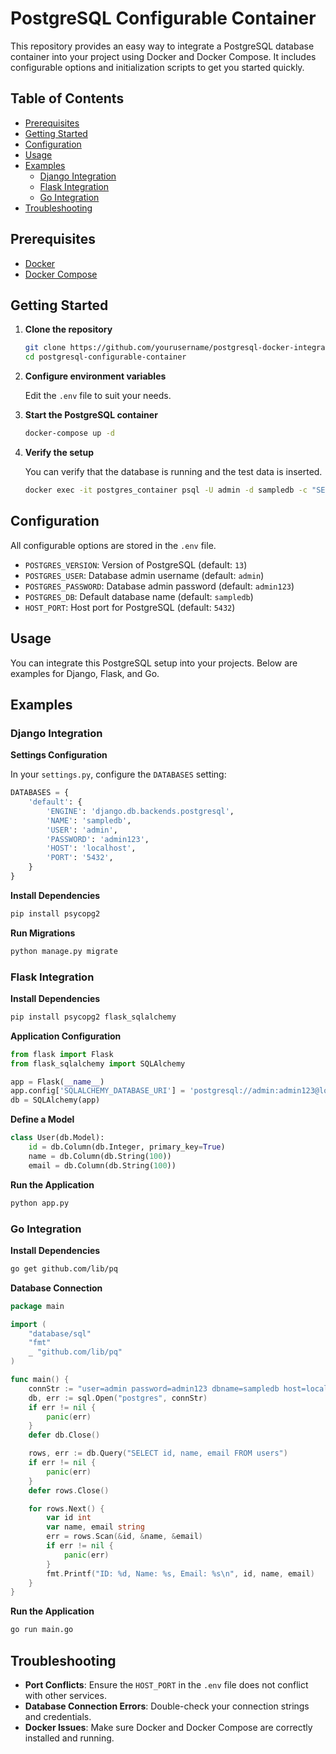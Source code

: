 # PostgreSQL Configurable Container

This repository provides an easy way to integrate a PostgreSQL database container into your project using Docker and Docker Compose. It includes configurable options and initialization scripts to get you started quickly.

## Table of Contents

- [Prerequisites](#prerequisites)
- [Getting Started](#getting-started)
- [Configuration](#configuration)
- [Usage](#usage)
- [Examples](#examples)
  - [Django Integration](#django-integration)
  - [Flask Integration](#flask-integration)
  - [Go Integration](#go-integration)
- [Troubleshooting](#troubleshooting)

## Prerequisites

- [Docker](https://www.docker.com/get-started)
- [Docker Compose](https://docs.docker.com/compose/install/)

## Getting Started

1. **Clone the repository**

   ```bash
   git clone https://github.com/yourusername/postgresql-docker-integration.git
   cd postgresql-configurable-container
   ```

2. **Configure environment variables**

   Edit the `.env` file to suit your needs.

3. **Start the PostgreSQL container**

   ```bash
   docker-compose up -d
   ```

4. **Verify the setup**

   You can verify that the database is running and the test data is inserted.

   ```bash
   docker exec -it postgres_container psql -U admin -d sampledb -c "SELECT * FROM users;"
   ```

## Configuration

All configurable options are stored in the `.env` file.

- `POSTGRES_VERSION`: Version of PostgreSQL (default: `13`)
- `POSTGRES_USER`: Database admin username (default: `admin`)
- `POSTGRES_PASSWORD`: Database admin password (default: `admin123`)
- `POSTGRES_DB`: Default database name (default: `sampledb`)
- `HOST_PORT`: Host port for PostgreSQL (default: `5432`)

## Usage

You can integrate this PostgreSQL setup into your projects. Below are examples for Django, Flask, and Go.

## Examples

### Django Integration

**Settings Configuration**

In your `settings.py`, configure the `DATABASES` setting:

```python
DATABASES = {
    'default': {
        'ENGINE': 'django.db.backends.postgresql',
        'NAME': 'sampledb',
        'USER': 'admin',
        'PASSWORD': 'admin123',
        'HOST': 'localhost',
        'PORT': '5432',
    }
}
```

**Install Dependencies**

```bash
pip install psycopg2
```

**Run Migrations**

```bash
python manage.py migrate
```

### Flask Integration

**Install Dependencies**

```bash
pip install psycopg2 flask_sqlalchemy
```

**Application Configuration**

```python
from flask import Flask
from flask_sqlalchemy import SQLAlchemy

app = Flask(__name__)
app.config['SQLALCHEMY_DATABASE_URI'] = 'postgresql://admin:admin123@localhost:5432/sampledb'
db = SQLAlchemy(app)
```

**Define a Model**

```python
class User(db.Model):
    id = db.Column(db.Integer, primary_key=True)
    name = db.Column(db.String(100))
    email = db.Column(db.String(100))
```

**Run the Application**

```bash
python app.py
```

### Go Integration

**Install Dependencies**

```bash
go get github.com/lib/pq
```

**Database Connection**

```go
package main

import (
    "database/sql"
    "fmt"
    _ "github.com/lib/pq"
)

func main() {
    connStr := "user=admin password=admin123 dbname=sampledb host=localhost port=5432 sslmode=disable"
    db, err := sql.Open("postgres", connStr)
    if err != nil {
        panic(err)
    }
    defer db.Close()

    rows, err := db.Query("SELECT id, name, email FROM users")
    if err != nil {
        panic(err)
    }
    defer rows.Close()

    for rows.Next() {
        var id int
        var name, email string
        err = rows.Scan(&id, &name, &email)
        if err != nil {
            panic(err)
        }
        fmt.Printf("ID: %d, Name: %s, Email: %s\n", id, name, email)
    }
}
```

**Run the Application**

```bash
go run main.go
```

## Troubleshooting

- **Port Conflicts**: Ensure the `HOST_PORT` in the `.env` file does not conflict with other services.
- **Database Connection Errors**: Double-check your connection strings and credentials.
- **Docker Issues**: Make sure Docker and Docker Compose are correctly installed and running.

